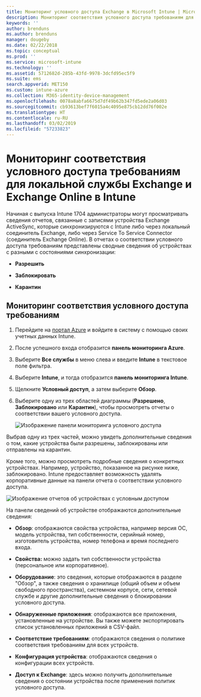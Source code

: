 ```yaml
---
title: Мониторинг условного доступа Exchange в Microsoft Intune | Microsoft Intune
description: Мониторинг соответствия условного доступа требованиям для локальной службы Exchange и Exchange Online на портале Azure Intune.
keywords: ''
author: brenduns
ms.author: brenduns
manager: dougeby
ms.date: 02/22/2018
ms.topic: conceptual
ms.prod: ''
ms.service: microsoft-intune
ms.technology: ''
ms.assetid: 5712682d-285b-43fd-9978-3dcfd95ec5f9
ms.suite: ems
search.appverid: MET150
ms.custom: intune-azure
ms.collection: M365-identity-device-management
ms.openlocfilehash: 0078a8abfa6675d7df49b62b347fd5ede2a06d03
ms.sourcegitcommit: cb93613bef7f6015a4c4095e875cb12dd76f002e
ms.translationtype: HT
ms.contentlocale: ru-RU
ms.lasthandoff: 03/02/2019
ms.locfileid: "57233823"
---
```

# <a name="monitor-conditional-access-compliance-for-on-premises-exchange-and-exchange-online-in-intune"></a>Мониторинг соответствия условного доступа требованиям для локальной службы Exchange и Exchange Online в Intune

Начиная с выпуска Intune 1704 администраторы могут просматривать сведения отчетов, связанные с записями устройства Exchange ActiveSync, которые синхронизируются с Intune либо через локальный соединитель Exchange, либо через Service To Service Connector (соединитель Exchange Online). В отчетах о соответствии условного доступа требованиям представлены сводные сведения об устройствах с разными с состояниями синхронизации:

-   **Разрешить**

-   **Заблокировать**

-   **Карантин**

## <a name="to-monitor-conditional-access-compliance"></a>Мониторинг соответствия условного доступа требованиям

1.  Перейдите на [портал Azure](https://portal.azure.com/) и войдите в систему с помощью своих учетных данных Intune.

2.  После успешного входа отобразится **панель мониторинга Azure**.

3.  Выберите **Все службы** в меню слева и введите **Intune** в текстовое поле фильтра.

4.  Выберите **Intune**, и тогда отобразится **панель мониторинга Intune**.

5.  Щелкните **Условный доступ**, а затем выберите **Обзор**.

6.  Выберите одну из трех областей диаграммы (**Разрешено**, **Заблокировано** или **Карантин**), чтобы просмотреть отчеты о соответствии вашего условного доступа.

    ![Изображение панели мониторинга условного доступа](./media/CA-reporting-intune-1.png)

Выбрав одну из трех частей, можно увидеть дополнительные сведения о том, какие устройства были разрешены, заблокированы или отправлены на карантин.

Кроме того, можно просмотреть подробные сведения о конкретных устройствах. Например, устройство, показанное на рисунке ниже, заблокировано. Intune предоставляет возможность удалять корпоративные данные на панели отчета о соответствии условного доступа.

![Изображение отчетов об устройствах с условным доступом](./media/CA-reporting-intune-3.png)

На панели сведений об устройстве отображаются дополнительные сведения:

-   **Обзор**: отображаются свойства устройства, например версия ОС, модель устройства, тип собственности, серийный номер, изготовитель устройства, номер телефона и время последнего входа.

-   **Свойства:** можно задать тип собственности устройства (персональное или корпоративное).

-   **Оборудование**: это сведения, которые отображаются в разделе "Обзор", а также сведения о хранилище (общий объем и объем свободного пространства), системном корпусе, сети, сетевой службе и другие дополнительные сведения о блокировании условного доступа.

-   **Обнаруженные приложения**: отображаются все приложения, установленные на устройстве. Вы также можете экспортировать список установленных приложений в CSV-файл.

-   **Соответствие требованиям**: отображаются сведения о политике соответствия требованиям для всех устройств.

-   **Конфигурация устройства**: отображаются сведения о конфигурации всех устройств.

-   **Доступ к Exchange**: здесь можно получить дополнительные сведения о состоянии устройства после применения политик условного доступа.
